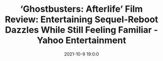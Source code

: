 ---
"title": "‘Ghostbusters: Afterlife’ Film Review: Entertaining Sequel-Reboot Dazzles While Still Feeling Familiar - Yahoo Entertainment"
"date": "2021-10-9 19:0:0"
"feed_name": "GOOGLENEWSMINING"
"feed_website": "https://news.google.com/search?q=mining%2Bincident&hl=en-US&gl=US&ceid=US:en"
"feed_rss": "https://news.google.com/rss/search?q=mining%2Bincident&hl=en-US&gl=US&ceid=US:en"
"link": "https://www.yahoo.com/entertainment/ghostbusters-afterlife-film-review-entertaining-190000286.html"
"source": "{'href': 'https://www.yahoo.com', 'title': 'Yahoo Entertainment'}"
"file": "_posts/2021-1-1-d492dd0d05f7f4c3af55292358a9b587f92a9608.md"
"accident": "0"
"drilling": "0"
"dead": "0"
"injured": "0"
"arrested": "0"
"place": "unknown place"
"where": "unknown site"
"causes": "unknown"
"place_uri": "unknown place"
---